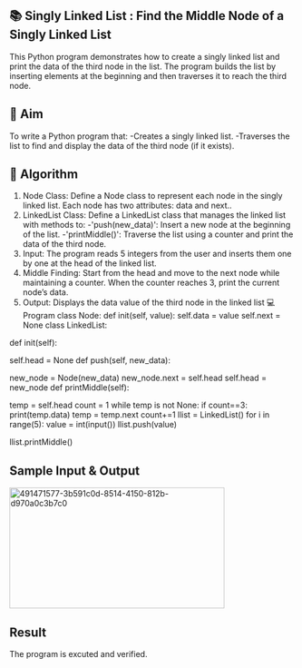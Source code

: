 ## 📚 Singly Linked List : Find the Middle Node of a Singly Linked List
This Python program demonstrates how to create a singly linked list and print the data of the third node in the list. The program builds the list by inserting elements at the beginning and then traverses it to reach the third node.

## 🎯 Aim
To write a Python program that: -Creates a singly linked list. -Traverses the list to find and display the data of the third node (if it exists).

## 🧠 Algorithm
1. Node Class: Define a Node class to represent each node in the singly linked list. Each node has two attributes: data and next..
2. LinkedList Class: Define a LinkedList class that manages the linked list with methods to: -'push(new_data)': Insert a new node at the beginning of the list. -'printMiddle()': Traverse the list using a counter and print the data of the third node.
3. Input: The program reads 5 integers from the user and inserts them one by one at the head of the linked list.
4. Middle Finding: Start from the head and move to the next node while maintaining a counter. When the counter reaches 3, print the current node’s data.
5. Output: Displays the data value of the third node in the linked list 💻 Program class Node: def init(self, value): self.data = value self.next = None
class LinkedList:

def init(self):

self.head = None
def push(self, new_data):

new_node = Node(new_data)
new_node.next = self.head
self.head = new_node
def printMiddle(self):

temp = self.head
count = 1
while temp is not None:
    if count==3:
        print(temp.data)
    temp = temp.next
    count+=1
llist = LinkedList() for i in range(5): value = int(input()) llist.push(value)

llist.printMiddle()

## Sample Input & Output
<img width="379" height="213" alt="491471577-3b591c0d-8514-4150-812b-d970a0c3b7c0" src="https://github.com/user-attachments/assets/f588d591-5109-477f-b2fb-064b9c0b3ff7" />

## Result
The program is excuted and verified.
